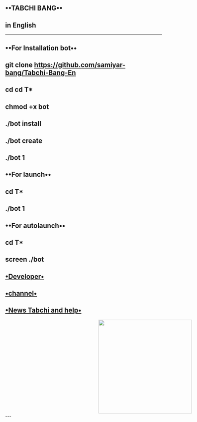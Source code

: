 **••TABCHI BANG••**
-
**in English**
-
--------------
**••For Installation bot••**
------------------------
git clone https://github.com/samiyar-bang/Tabchi-Bang-En
-
cd cd T*
--------------
chmod +x bot
------------
./bot install
-------------
./bot create
------------
./bot 1
-
**••For launch••**
-
cd T*
-
./bot 1
-
**••For autolaunch••**
-
cd T*
-
screen ./bot
-
**[•Developer•](https://t.me/Ghosts_PrincE)**
-
**[•channel•](https://t.me/NoFooZiTM)**
-
**[•News Tabchi and help•](https://t.me/Tabchi_Bang)**
-
<img src="http://s8.picofile.com/file/8315594418/photo_%DB%B2%DB%B0%DB%B1%DB%B7_%DB%B1%DB%B2_%DB%B3%DB%B0_%DB%B2%DB%B0_%DB%B3%DB%B0_%DB%B2%DB%B5.jpg" hspace="300" width="300">
---
